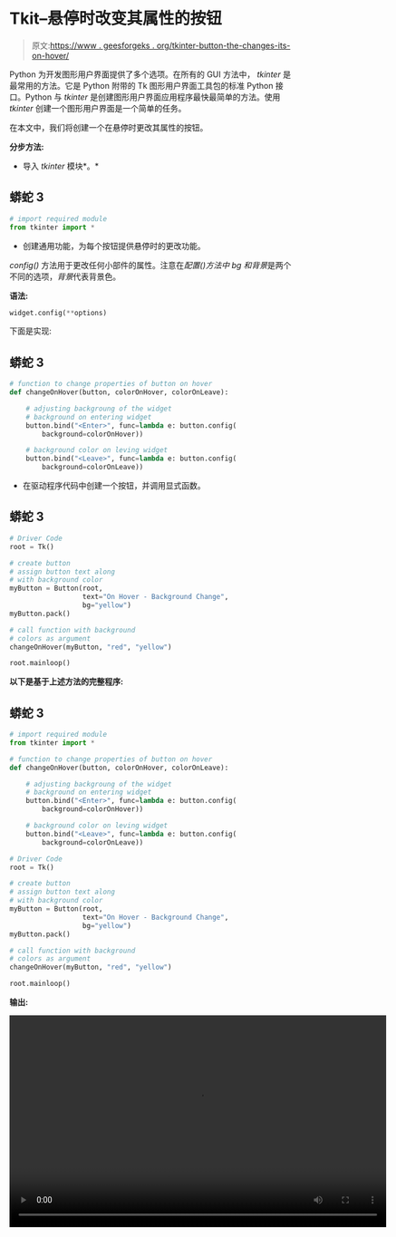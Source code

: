 # Tkit–悬停时改变其属性的按钮

> 原文:[https://www . geesforgeks . org/tkinter-button-the-changes-its-on-hover/](https://www.geeksforgeeks.org/tkinter-button-that-changes-its-properties-on-hover/)

Python 为开发图形用户界面提供了多个选项。在所有的 GUI 方法中， *tkinter* 是最常用的方法。它是 Python 附带的 Tk 图形用户界面工具包的标准 Python 接口。Python 与 *tkinter* 是创建图形用户界面应用程序最快最简单的方法。使用 *tkinter* 创建一个图形用户界面是一个简单的任务。

在本文中，我们将创建一个在悬停时更改其属性的按钮。

**分步方法:**

*   导入 *tkinter* 模块*。*

## 蟒蛇 3

```py
# import required module
from tkinter import *
```

*   创建通用功能，为每个按钮提供悬停时的更改功能。

*config()* 方法用于更改任何小部件的属性。注意在*配置()*方法中 *bg* 和*背景*是两个不同的选项，*背景*代表背景色。

**语法:**

```py
widget.config(**options)
```

下面是实现:

## 蟒蛇 3

```py
# function to change properties of button on hover
def changeOnHover(button, colorOnHover, colorOnLeave):

    # adjusting backgroung of the widget
    # background on entering widget
    button.bind("<Enter>", func=lambda e: button.config(
        background=colorOnHover))

    # background color on leving widget
    button.bind("<Leave>", func=lambda e: button.config(
        background=colorOnLeave))
```

*   在驱动程序代码中创建一个按钮，并调用显式函数。

## 蟒蛇 3

```py
# Driver Code
root = Tk()

# create button
# assign button text along
# with background color
myButton = Button(root,
                  text="On Hover - Background Change",
                  bg="yellow")
myButton.pack()

# call function with background
# colors as argument
changeOnHover(myButton, "red", "yellow")

root.mainloop()
```

**以下是基于上述方法的完整程序:**

## 蟒蛇 3

```py
# import required module
from tkinter import *

# function to change properties of button on hover
def changeOnHover(button, colorOnHover, colorOnLeave):

    # adjusting backgroung of the widget
    # background on entering widget
    button.bind("<Enter>", func=lambda e: button.config(
        background=colorOnHover))

    # background color on leving widget
    button.bind("<Leave>", func=lambda e: button.config(
        background=colorOnLeave))

# Driver Code
root = Tk()

# create button
# assign button text along
# with background color
myButton = Button(root,
                  text="On Hover - Background Change",
                  bg="yellow")
myButton.pack()

# call function with background
# colors as argument
changeOnHover(myButton, "red", "yellow")

root.mainloop()
```

**输出:**

<video class="wp-video-shortcode" id="video-514582-1" width="665" height="374" preload="metadata" controls=""><source type="video/webm" src="https://media.geeksforgeeks.org/wp-content/cdn-uploads/20201203194659/tkinter-button.webm?_=1">[https://media.geeksforgeeks.org/wp-content/cdn-uploads/20201203194659/tkinter-button.webm](https://media.geeksforgeeks.org/wp-content/cdn-uploads/20201203194659/tkinter-button.webm)</video>